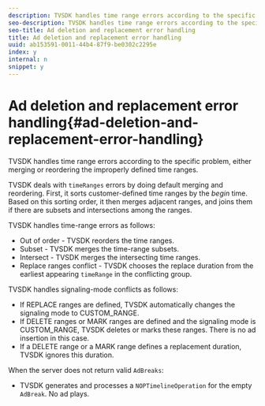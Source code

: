 ```yaml
---
description: TVSDK handles time range errors according to the specific problem, either merging or reordering the improperly defined time ranges.
seo-description: TVSDK handles time range errors according to the specific problem, either merging or reordering the improperly defined time ranges.
seo-title: Ad deletion and replacement error handling
title: Ad deletion and replacement error handling
uuid: ab153591-0011-44b4-87f9-be0302c2295e
index: y
internal: n
snippet: y
---
```


# Ad deletion and replacement error handling{#ad-deletion-and-replacement-error-handling}

TVSDK handles time range errors according to the specific problem, either merging or reordering the improperly defined time ranges.

TVSDK deals with `timeRanges` errors by doing default merging and reordering. First, it sorts customer-defined time ranges by the *begin* time. Based on this sorting order, it then merges adjacent ranges, and joins them if there are subsets and intersections among the ranges.

TVSDK handles time-range errors as follows:

* Out of order - TVSDK reorders the time ranges. 
* Subset - TVSDK merges the time-range subsets. 
* Intersect - TVSDK merges the intersecting time ranges. 
* Replace ranges conflict - TVSDK chooses the replace duration from the earliest appearing `timeRange` in the conflicting group.

TVSDK handles signaling-mode conflicts as follows:

* If REPLACE ranges are defined, TVSDK automatically changes the signaling mode to CUSTOM_RANGE. 
* If DELETE ranges or MARK ranges are defined and the signaling mode is CUSTOM_RANGE, TVSDK deletes or marks these ranges. There is no ad insertion in this case. 
* If a DELETE range or a MARK range defines a replacement duration, TVSDK ignores this duration.

When the server does not return valid `AdBreaks`:

* TVSDK generates and processes a `NOPTimelineOperation` for the empty `AdBreak`. No ad plays.

